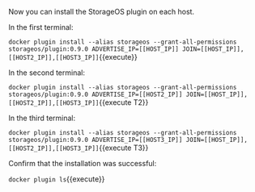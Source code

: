 Now you can install the StorageOS plugin on each host.

In the first terminal:

`docker plugin install --alias storageos --grant-all-permissions storageos/plugin:0.9.0 ADVERTISE_IP=[[HOST_IP]] JOIN=[[HOST_IP]],[[HOST2_IP]],[[HOST3_IP]]`{{execute}}

In the second terminal:

`docker plugin install --alias storageos --grant-all-permissions storageos/plugin:0.9.0 ADVERTISE_IP=[[HOST2_IP]] JOIN=[[HOST_IP]],[[HOST2_IP]],[[HOST3_IP]]`{{execute T2}}

In the third terminal:

`docker plugin install --alias storageos --grant-all-permissions storageos/plugin:0.9.0 ADVERTISE_IP=[[HOST3_IP]] JOIN=[[HOST_IP]],[[HOST2_IP]],[[HOST3_IP]]`{{execute T3}}

Confirm that the installation was successful:

`docker plugin ls`{{execute}}
